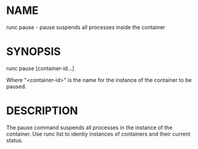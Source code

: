 # NAME
   runc pause - pause suspends all processes inside the container

# SYNOPSIS
   runc pause <container-id> [container-id...]

Where "\<container-id\>" is the name for the instance of the container to be
paused. 

# DESCRIPTION
   The pause command suspends all processes in the instance of the container.
Use runc list to identiy instances of containers and their current status.
